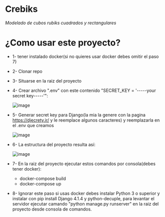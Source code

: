 # Crebiks
*Modelado de cubos rubiks cuadrados y rectangulares*

# ¿Como usar este proyecto?
* 1- tener instalado docker(si no quieres usar docker debes omitir el paso 7)
* 2- Clonar repo
* 3- Situarse en la raiz del proyecto
* 4- Crear archivo ".env" con este contenido "SECRET_KEY = '-----your secret key-----'":
  
  ![image](https://user-images.githubusercontent.com/83993271/219707045-95b78f7a-aba1-4084-a483-f809bee99f47.png)

* 5- Generar secret key para Django(la mia la genere con la pagina https://djecrety.ir/ y le reemplace algunos caracteres) y reemplazarla en el .env que creamos
  
  ![image](https://user-images.githubusercontent.com/83993271/219708376-d7919307-0d48-406c-8e5b-c1a97fd3552b.png)

* 6- La estructura del proyecto resulta así:

  ![image](https://user-images.githubusercontent.com/83993271/219709302-4d6fdadd-d783-44db-a539-e2ac7f9428c7.png)

* 7- En la raiz del proyecto ejecutar estos comandos por consola(debes tener docker):
  * docker-compose build
  * docker-compose up
  
* 8- Ignorar este paso si usas docker debes instalar Python 3 o superior y instalar con pip install Django 4.1.4 y python-decuple, para levantar el servidor ejecutar camando "python manage.py runserver" en la raiz del proyecto desde consola de comandos.
